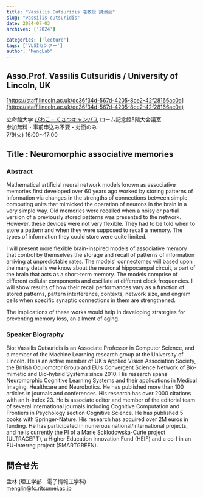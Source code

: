 ```yaml
---
title: "Vassilis Cutsuridis 准教授 講演会"
slug: "vassilis-cutsuridis"
date: 2024-07-03
archives: ['2024']

categories: ['lecture']
tags: ['VLSIセンター']
author: "MengLab"
---
```


## Asso.Prof. Vassilis Cutsuridis / University of Lincoln, UK  

[https://staff.lincoln.ac.uk/dc36f34d-567d-4205-8ce2-42f28166ac0a](https://staff.lincoln.ac.uk/dc36f34d-567d-4205-8ce2-42f28166ac0a)  

立命館大学 [びわこ・くさつキャンパス](https://www.ritsumei.ac.jp/accessmap/bkc/) ローム記念館5階大会議室  
参加無料・事前申込み不要・対面のみ  
7/9(火) 16:00～17:00

## Title : Neuromorphic associative memories

### Abstract

Mathematical artificial neural network models known as associative memories first developed over 60 years ago worked by storing patterns of information via changes in the strengths of connections between simple computing units that mimicked the operation of neurons in the brain in a very simple way. Old memories were recalled when a noisy or partial version of a previously stored patterns was presented to the network. However, these devices were not very flexible. They had to be told when to store a pattern and when they were supposed to recall a memory. The types of information they could store were quite limited.

I will present more flexible brain-inspired models of associative memory that control by themselves the storage and recall of patterns of information arriving at unpredictable rates. The models' connectomes will based upon the many details we know about the neuronal hippocampal circuit, a part of the brain that acts as a short-term memory. The models comprise of different cellular components and oscillate at different clock frequencies. I will show results of how their recall performances vary as a function of stored patterns, pattern interference, contexts, network size, and engram cells when specific synaptic connections in them are strengthened.

The implications of these works would help in developing strategies for preventing memory loss, an ailment of aging.

### Speaker Biography

Bio: Vassilis Cutsuridis is an Associate Professor in Computer Science, and a member of the Machine Learning research group at the University of Lincoln. He is an active member of UK’s Applied Vision Association Society, the British Oculomotor Group and EU’s Convergent Science Network of Bio-mimetic and Bio-hybrid Systems since 2010. His research spans Neuromorphic Cognitive Learning Systems and their applications in Medical Imaging, Healthcare and Neurobotics. He has published more than 100 articles in journals and conferences. His research has over 2000 citations with an h-index 23. He is associate editor and member of the editorial team of several international journals including Cognitive Computation and Frontiers in Psychology section Cognitive Science. He has published 5 books with Springer-Nature. His research has acquired over 2M euros in funding. He has participated in numerous national/international projects, and he is currently the PI of a Marie Scklodowska-Curie project (ULTRACEPT), a Higher Education Innovation Fund (HEIF) and a co-I in an EU-Interreg project (SMARTGREEN).

## 問合せ先

孟林 (理工学部　電子情報工学科)  
menglin@fc.ritsumei.ac.jp
